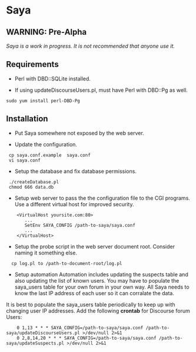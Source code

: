 # Saya

>
## WARNING: Pre-Alpha

*Saya is a work in progress. It is not recommended that anyone use it.*

## Requirements

- Perl with DBD::SQLite installed.

- If using updateDiscourseUsers.pl, must have Perl with DBD::Pg as well.
```
sudo yum install perl-DBD-Pg
```

## Installation

- Put Saya somewhere not exposed by the web server.

- Update the configuration. 
```
 cp saya.conf.example  saya.conf
 vi saya.conf
```

- Setup the database and fix database permissions.
```
 ./createDatabase.pl
 chmod 666 data.db
```

- Setup web server to pass the the configuration file to the CGI programs.
Use a different virtual host for improved security.
```
    <VirtualHost yoursite.com:80>
       ...
       SetEnv SAYA_CONFIG /path-to-saya/saya.conf
       ...
    </VirtualHost>
```

- Setup the probe script in the web server document root. Consider naming it something else.
```
  cp log.pl to /path-to-document-root/log.pl
```

- Setup automation
Automation includes updating the suspects table and also updating the list of known users.
You may have to populate the saya_users table for your own forum in your own way.  All Saya needs to know the last IP address of each user so it can corralate the data.

It is best to populate the saya_users table periodically to keep up with changing user IP addresses.
Add the following **crontab** for Discourse forum Users:
```
    0 1,13 * * * SAYA_CONFIG=/path-to-saya/saya.conf /path-to-saya/updateDiscourseUsers.pl >/dev/null 2>&1
    0 2,8,14,20 * * * SAYA_CONFIG=/path-to-saya/saya.conf /path-to-saya/updateSuspects.pl >/dev/null 2>&1
```
